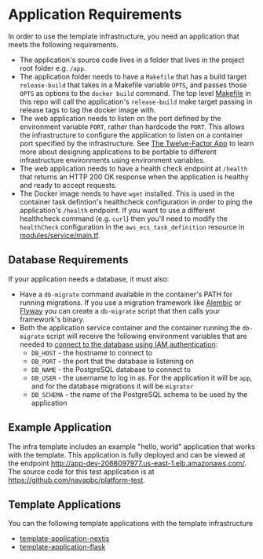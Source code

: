 # Application Requirements

In order to use the template infrastructure, you need an application that meets the following requirements.

* The application's source code lives in a folder that lives in the project root folder e.g. `/app`.
* The application folder needs to have a `Makefile` that has a build target `release-build` that takes in a Makefile variable `OPTS`, and passes those `OPTS` as options to the `docker build` command. The top level [Makefile](./Makefile) in this repo will call the application's `release-build` make target passing in release tags to tag the docker image with.
* The web application needs to listen on the port defined by the environment variable `PORT`, rather than hardcode the `PORT`. This allows the infrastructure to configure the application to listen on a container port specified by the infrastructure. See [The Twelve-Factor App](https://12factor.net/) to learn more about designing applications to be portable to different infrastructure environments using environment variables.
* The web application needs to have a health check endpoint at `/health` that returns an HTTP 200 OK response when the application is healthy and ready to accept requests.
* The Docker image needs to have `wget` installed. This is used in the container task defintion's healthcheck configuration in order to ping the application's `/health` endpoint. If you want to use a different healthcheck command (e.g. `curl`) then you'll need to modify the `healthCheck` configuration in the `aws_ecs_task_definition` resource in [modules/service/main.tf](/infra/modules/service/main.tf).

## Database Requirements

If your application needs a database, it must also:

* Have a `db-migrate` command available in the container's PATH for running migrations. If you use a migration framework like [Alembic](https://alembic.sqlalchemy.org/) or [Flyway](https://flywaydb.org/) you can create a `db-migrate` script that then calls your framework's binary.
* Both the application service container and the container running the `db-migrate` script will receive the following environment variables that are needed to [connect to the database using IAM authentication](https://docs.aws.amazon.com/AmazonRDS/latest/UserGuide/UsingWithRDS.IAMDBAuth.Connecting.html):
  * `DB_HOST` - the hostname to connect to
  * `DB_PORT` - the port that the database is listening on
  * `DB_NAME` - the PostgreSQL database to connect to
  * `DB_USER` - the username to log in as. For the application it will be `app`, and for the database migrations it will be `migrator`
  * `DB_SCHEMA` - the name of the PostgreSQL schema to be used by the application

## Example Application

The infra template includes an example "hello, world" application that works with the template. This application is fully deployed and can be viewed at the endpoint <http://app-dev-2068097977.us-east-1.elb.amazonaws.com/>. The source code for this test application is at <https://github.com/navapbc/platform-test>.

## Template Applications

You can the following template applications with the template infrastructure

* [template-application-nextjs](https://github.com/navapbc/template-application-nextjs)
* [template-application-flask](https://github.com/navapbc/template-application-flask)
